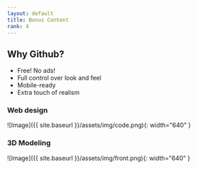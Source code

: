 ```yaml
---
layout: default
title: Bonus Content
rank: 4
---
```


## Why Github?
+ Free! No ads!
+ Full control over look and feel
+ Mobile-ready
+ Extra touch of realism

### Web design
![Image]({{ site.baseurl }}/assets/img/code.png){: width="640" }

### 3D Modeling
![Image]({{ site.baseurl }}/assets/img/front.png){: width="640" }

